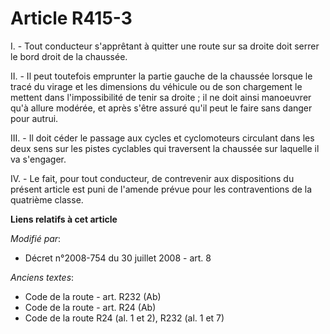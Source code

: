 # Article R415-3

I. - Tout conducteur s'apprêtant à quitter une route sur sa droite doit serrer le bord droit de la chaussée.

II. - Il peut toutefois emprunter la partie gauche de la chaussée lorsque le tracé du virage et les dimensions du véhicule ou
de son chargement le mettent dans l'impossibilité de tenir sa droite ; il ne doit ainsi manoeuvrer qu'à allure modérée, et
après s'être assuré qu'il peut le faire sans danger pour autrui.

III. - Il doit céder le passage aux cycles et cyclomoteurs circulant dans les deux sens sur les pistes cyclables qui
traversent la chaussée sur laquelle il va s'engager. 

IV. - Le fait, pour tout conducteur, de contrevenir aux dispositions du présent article est puni de l'amende prévue pour les
contraventions de la quatrième classe.

**Liens relatifs à cet article**

_Modifié par_:

  - Décret n°2008-754 du 30 juillet 2008 - art. 8

_Anciens textes_:

  - Code de la route - art. R232 (Ab)
  - Code de la route - art. R24 (Ab)
  - Code de la route R24 (al. 1 et 2), R232 (al. 1 et 7)
